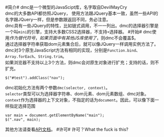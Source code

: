 #简介#
dmc是一个微型的JavaScipt库，名字取自DevilMayCry  
dmc的大多数API都仿照JQuery， 使用方法跟JQuery基本一致，虽然一些API的名字跟JQuery一样，但是参数跟返回不同，务必注意。  
dmc具有一些JQuery的特性，比如链式调用，不一一列出。dmc的选择器引擎是一个叫`mini`的引擎，支持大多数CSS2选择器，不支持`+`选择器。
#开始#
dmc使用$作为替代符号，如果页面中有其他JS库使用了$，则dmc不会覆盖$。  
通过选择器字符串获取dom元素集合后，就可以像JQuery一样调用实例方法了。  
dmc对3个原生JavaScript方法有相同的实现，分别是<code>Function.bind</code>、<code>Array.forEach</code>、<code>String.trim</code>。  
如果浏览器不支持以上3个方法，则dmc会对原生对象进行扩充；支持的话，则不扩充。

    $("#test").addClass("nav");
dmc初始化方法有两个参数`dmc(selector, context)`。  
`selector`类型可以为选择器字符串、dom元素、dom元素数组、dmc对象。
`context`作为选择器的上下文对象，不指定的话为`document`。因此，可以像下面一样指定选择范围

    var main = document.getElementByName("main");
    $(".nav", main);
其他方法请查看[API文档](http://anginwei.github.io/dmc_API/)。
#许可#
许可？What the fuck is this?
